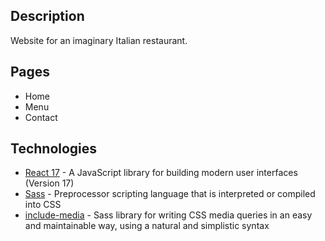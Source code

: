 ## Description

Website for an imaginary Italian restaurant.

## Pages

* Home
* Menu
* Contact

## Technologies

* [React 17](https://reactjs.org) - A JavaScript library for building modern user interfaces (Version 17)
* [Sass](https://sass-lang.com) - Preprocessor scripting language that is interpreted or compiled into CSS
* [include-media](https://eduardoboucas.github.io/include-media/) - Sass library for writing CSS media queries in an easy and maintainable way, using a natural and simplistic syntax